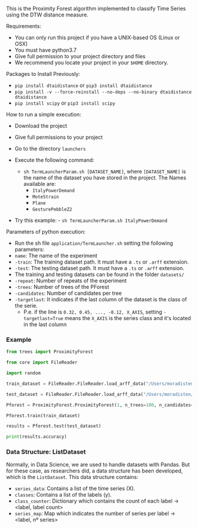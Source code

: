 This is the Proximity Forest algorithm implemented to classify Time Series using the DTW distance measure.

Requirements:
- You can only run this project if you have a UNIX-based OS (Linux or OSX)
- You must have python3.7
- Give full permission to your project directory and files
- We recommend you locate your project in your `$HOME` directory.

Packages to Install Previously:
   - `pip install dtaidistance` or `pip3 install dtaidistance`
   - `pip install -v --force-reinstall --no-deps --no-binary dtaidistance dtaidistance`
   - `pip install scipy` or `pip3 install scipy`


How to run a simple execution:
* Download the project
* Give full permissions to your project
* Go to the directory `launchers`
* Execute the following command:
   * `sh TermLauncherParam.sh [DATASET_NAME]`, where `[DATASET_NAME]` is the name of the dataset you have stored in the project. The Names available are:
        * `ItalyPowerDemand`
        * `MoteStrain`
        * `Plane`
        * `GesturePebbleZ2`
       
 * Try this example:
       - `sh TermLauncherParam.sh ItalyPowerDemand`



Parameters of python execution:
- Run the sh file `application/TermLauncher.sh` setting the following parameters:
 - `name`: The name of the experiment
 - `-train`: The training dataset path. It must have a `.ts` or `.arff` extension.
 - `-test`: The testing dataset path. It must have a `.ts` or `.arff` extension.
 - The training and testing datasets can be found in the folder `datasets/`
 - `-repeat`: Number of repeats of the experiment
 - `-trees`: Number of trees of the PForest
 - `-candidates`: Number of candidates per tree
 - `-targetlast`: It indicates if the last column of the dataset is the class of the serie. 
    - P.e. if the line is `0.32, 0.45, ..., -0.12, X_AXIS`, setting `-targetlast=True` means the `X_AXIS` is the series class and it's located in the last column
    
### Example
```python
from trees import ProximityForest

from core import FileReader

import random

train_dataset = FileReader.FileReader.load_arff_data("/Users/moradisten/Projects/PForests/datasets/Plane/Plane_TRAIN.arff")

test_dataset = FileReader.FileReader.load_arff_data("/Users/moradisten/Projects/PForests/datasets/Plane/Plane_TEST.arff")

Pforest = ProximityForest.ProximityForest(1, n_trees=100, n_candidates=5)

Pforest.train(train_dataset)

results = Pforest.test(test_dataset)

print(results.accuracy)
```

### Data Structure: ListDataset

Normally, in Data Science, we are used to handle datasets with Pandas. But for these case, as researchers did, a data structure has been developed, which is the `ListDataset`.
This data structure contains:
* `series_data`: Contains a list of the time series (X).
* `classes`: Contains a list of the labels (y).
* `class_counter`: Dictionary which contains the count of each label -> <label, label count>
* `series_map`: Map which indicates the number of series per label -> <label, nº series>
